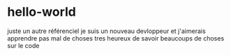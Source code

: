 # hello-world
juste un autre référenciel
je suis un nouveau devloppeur et j'aimerais apprendre pas mal de choses 
tres heureux de savoir beaucoups de choses sur le code 
